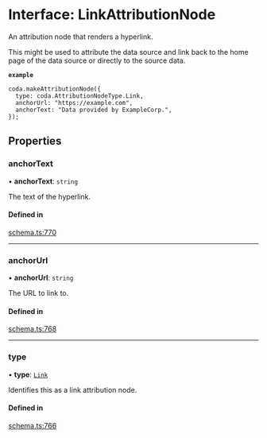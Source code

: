 # Interface: LinkAttributionNode

An attribution node that renders a hyperlink.

This might be used to attribute the data source and link back to the home page
of the data source or directly to the source data.

**`example`**
```
coda.makeAttributionNode({
  type: coda.AttributionNodeType.Link,
  anchorUrl: "https://example.com",
  anchorText: "Data provided by ExampleCorp.",
});
```

## Properties

### anchorText

• **anchorText**: `string`

The text of the hyperlink.

#### Defined in

[schema.ts:770](https://github.com/coda/packs-sdk/blob/main/schema.ts#L770)

___

### anchorUrl

• **anchorUrl**: `string`

The URL to link to.

#### Defined in

[schema.ts:768](https://github.com/coda/packs-sdk/blob/main/schema.ts#L768)

___

### type

• **type**: [`Link`](../enums/AttributionNodeType.md#link)

Identifies this as a link attribution node.

#### Defined in

[schema.ts:766](https://github.com/coda/packs-sdk/blob/main/schema.ts#L766)
